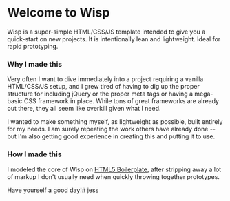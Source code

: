 # Welcome to Wisp

Wisp is a super-simple HTML/CSS/JS template intended to give you a quick-start on new projects. It is intentionally lean and lightweight. Ideal for rapid prototyping.

### Why I made this

Very often I want to dive immediately into a project requiring a vanilla HTML/CSS/JS setup, and I grew tired of having to dig up the proper structure for including jQuery or the proper meta tags or having a mega-basic CSS framework in place. While tons of great frameworks are already out there, they all seem like overkill given what I need. 

I wanted to make something myself, as lightweight as possible, built entirely for my needs. I am surely repeating the work others have already done -- but I'm also getting good experience in creating this and putting it to use.

### How I made this

I modeled the core of Wisp on [HTML5 Boilerplate](http://html5boilerplate.com/), after stripping away a lot of markup I don't usually need when quickly throwing together prototypes.

Have yourself a good day!# jess
